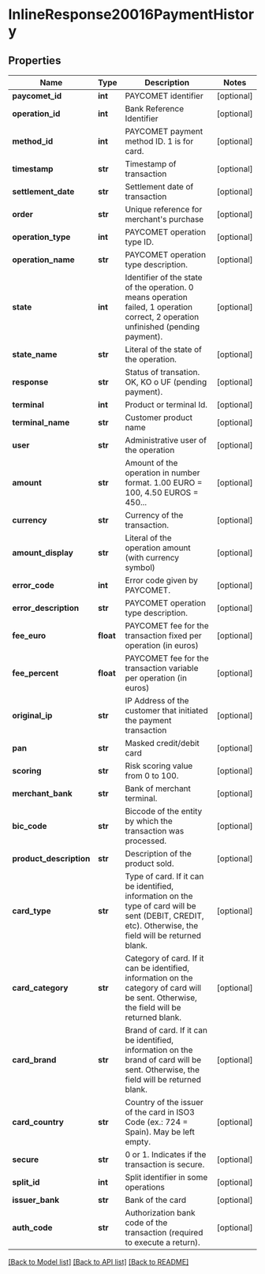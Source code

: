 # InlineResponse20016PaymentHistory

## Properties
Name | Type | Description | Notes
------------ | ------------- | ------------- | -------------
**paycomet_id** | **int** | PAYCOMET identifier | [optional] 
**operation_id** | **int** | Bank Reference Identifier | [optional] 
**method_id** | **int** | PAYCOMET payment method ID. 1 is for card. | [optional] 
**timestamp** | **str** | Timestamp of transaction | [optional] 
**settlement_date** | **str** | Settlement date of transaction | [optional] 
**order** | **str** | Unique reference for merchant&#x27;s purchase | [optional] 
**operation_type** | **int** | PAYCOMET operation type ID. | [optional] 
**operation_name** | **str** | PAYCOMET operation type description. | [optional] 
**state** | **int** | Identifier of the state of the operation. 0 means operation failed, 1 operation correct, 2 operation unfinished (pending payment). | [optional] 
**state_name** | **str** | Literal of the state of the operation. | [optional] 
**response** | **str** | Status of transation. OK, KO o UF (pending payment). | [optional] 
**terminal** | **int** | Product or terminal Id. | [optional] 
**terminal_name** | **str** | Customer product name | [optional] 
**user** | **str** | Administrative user of the operation | [optional] 
**amount** | **str** | Amount of the operation in number format. 1.00 EURO &#x3D; 100, 4.50 EUROS &#x3D; 450... | [optional] 
**currency** | **str** | Currency of the transaction.  | [optional] 
**amount_display** | **str** | Literal of the operation amount (with currency symbol) | [optional] 
**error_code** | **int** | Error code given by PAYCOMET. | [optional] 
**error_description** | **str** | PAYCOMET operation type description. | [optional] 
**fee_euro** | **float** | PAYCOMET fee for the transaction fixed per operation (in euros) | [optional] 
**fee_percent** | **float** | PAYCOMET fee for the transaction variable per operation (in euros) | [optional] 
**original_ip** | **str** | IP Address of the customer that initiated the payment transaction | [optional] 
**pan** | **str** | Masked credit/debit card | [optional] 
**scoring** | **str** | Risk scoring value from 0 to 100. | [optional] 
**merchant_bank** | **str** | Bank of merchant terminal. | [optional] 
**bic_code** | **str** | Biccode of the entity by which the transaction was processed. | [optional] 
**product_description** | **str** | Description of the product sold. | [optional] 
**card_type** | **str** | Type of card. If it can be identified, information on the type of card will be sent (DEBIT, CREDIT, etc). Otherwise, the field will be returned blank. | [optional] 
**card_category** | **str** | Category of card. If it can be identified, information on the category of card will be sent. Otherwise, the field will be returned blank. | [optional] 
**card_brand** | **str** | Brand of card. If it can be identified, information on the brand of card will be sent. Otherwise, the field will be returned blank. | [optional] 
**card_country** | **str** | Country of the issuer of the card in ISO3 Code (ex.: 724 &#x3D; Spain). May be left empty. | [optional] 
**secure** | **str** | 0 or 1. Indicates if the transaction is secure. | [optional] 
**split_id** | **int** | Split identifier in some operations | [optional] 
**issuer_bank** | **str** | Bank of the card | [optional] 
**auth_code** | **str** | Authorization bank code of the transaction (required to execute a return). | [optional] 

[[Back to Model list]](../README.md#documentation-for-models) [[Back to API list]](../README.md#documentation-for-api-endpoints) [[Back to README]](../README.md)

